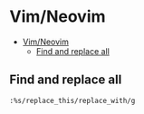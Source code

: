 # Vim/Neovim
<!--ts-->
   * [Vim/Neovim](vim.md#vimneovim)
      * [Find and replace all](vim.md#find-and-replace-all)

<!-- Added by: runner, at: Mon Feb  1 09:29:40 UTC 2021 -->

<!--te-->

## Find and replace all
```vim
:%s/replace_this/replace_with/g
```
